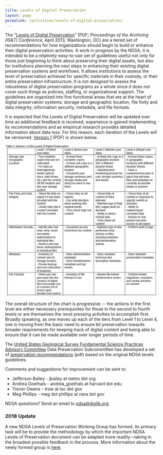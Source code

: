 ```yaml
---
title: Levels of Digital Preservation
layout: page
permalink: /activities/levels-of-digital-preservation/
---
```


The "[Levels of Digital Preservation](/documents/NDSA_Levels_Archiving_2013.pdf)" (PDF; *Proceedings of the Archiving (IS&T) Conference,* April 2013, Washington, DC) are a tiered set of recommendations for how organizations should begin to build or enhance their digital preservation activities. A work in progress by the NDSA, it is intended to be a relatively easy-to-use set of guidelines useful not only for those just beginning to think about preserving their digital assets, but also for institutions planning the next steps in enhancing their existing digital preservation systems and workflows. It allows institutions to assess the level of preservation achieved for specific materials in their custody, or their entire preservation infrastructure. It is not designed to assess the robustness of digital preservation programs as a whole since it does not cover such things as policies, staffing, or organizational support. The guidelines are organized into five functional areas that are at the heart of digital preservation systems: storage and geographic location, file fixity and data integrity, information security, metadata, and file formats.

It is expected that the Levels of Digital Preservation will be updated over time as additional feedback is received, experience is gained implementing its recommendations and as empirical research provides detailed information about data loss. For this reason, each iteration of the Levels will be versioned. [Version 1](/documents/Levels_v1.pdf) (PDF) is shown below.

![Levels of Digital Preservation Version 1](/images/levels_v1.jpg)

The overall structure of the chart is progressive -- the actions in the first level are either necessary prerequisites for those in the second to fourth levels or are themselves the most pressing activities to accomplish first. Broadly speaking, as one moves up each of the tiers from Level 1 to Level 4, one is moving from the basic need to ensure bit preservation towards broader requirements for keeping track of digital content and being able to ensure that it can be made available over longer periods of time.

The [United States Geological Survey Fundamental Science Practices Advisory Committee](http://www.usgs.gov/fsp/) Data Preservation Subcommittee has developed a set of [preservation recommendations](/documents/USGS_Guidelines_for_the_Preservation_of_Digital_Scientific_Data_Final.pdf) (pdf) based on the original NDSA levels guidelines.

Comments and suggestions for improvement can be sent to:

- Jefferson Bailey - jbailey at metro dot org
- Andrea Goethals - andrea_goethals at harvard dot edu
- Trevor Owens - trow at loc dot gov
- Meg Phillips - meg dot phillips at nara dot gov

NDSA questions? Send an email to ndsa@diglib.org.

### 2018 Update

A new NDSA Levels of Preservation Working Group has formed. Its primary task will be to provide the methodology by which the important NDSA Levels of Preservation document can be adapted more readily—taking in the broadest possible feedback in the process. More information about the newly formed group is [here](http://ndsa.org/working-groups/lop/).
